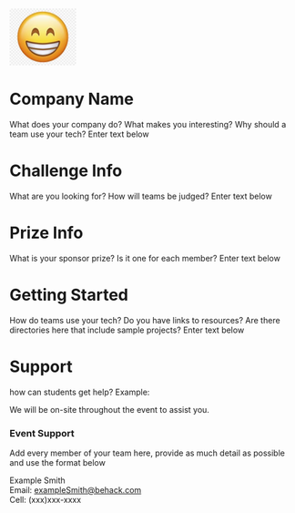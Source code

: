 <!-- Optional: Your company logo, modify height as needed, remove if not wanted -->
<!-- If your logo file ends in jpg or jpeg, update the link below accordingly -->
<img src="logo.png" height="100"/>   

# Company Name
What does your company do? What makes you interesting? Why should a team use your tech? Enter text below



# Challenge Info
What are you looking for? How will teams be judged? Enter text below


# Prize Info
What is your sponsor prize? Is it one for each member? Enter text below


# Getting Started
How do teams use your tech? Do you have links to resources? Are there directories here that include sample projects? Enter text below



# Support
how can students get help? Example:

We will be on-site throughout the event to assist you.

### Event Support
Add every member of your team here, provide as much detail as possible and use the format below 

Example Smith <br/>
Email: exampleSmith@behack.com <br/>
Cell: (xxx)xxx-xxxx <br/>
